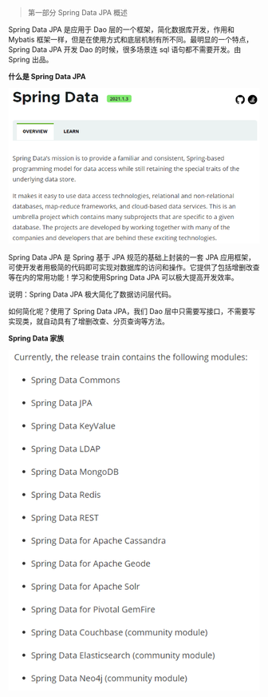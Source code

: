 > 第一部分 Spring Data JPA 概述

Spring Data JPA 是应用于 Dao 层的一个框架，简化数据库开发，作用和 Mybatis 框架一样，但是在使用方式和底层机制有所不同。最明显的一个特点，Spring Data JPA 开发 Dao 的时候，很多场景连 sql 语句都不需要开发。由 Spring 出品。

**什么是 Spring Data JPA**

![image-20220412162446797](assest/image-20220412162446797.png)

Spring Data JPA 是 Spring  基于 JPA 规范的基础上封装的一套 JPA 应用框架，可使开发者用极简的代码即可实现对数据库的访问和操作。它提供了包括增删改查等在内的常用功能！学习和使用Spring Data JPA 可以极大提高开发效率。

说明：Spring Data JPA 极大简化了数据访问层代码。

如何简化呢？使用了 Spring Data JPA，我们 Dao 层中只需要写接口，不需要写实现类，就自动具有了增删改查、分页查询等方法。

**Spring Data 家族**

![image-20220412163143514](assest/image-20220412163143514.png)

